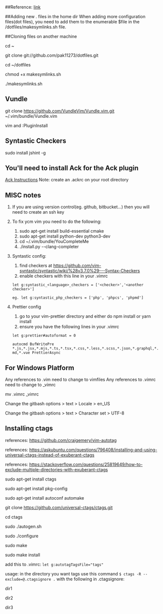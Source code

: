 ##Reference:
[link](http://blog.smalleycreative.com/tutorials/using-git-and-github-to-manage-your-dotfiles/)

##Adding new . files in the home dir
When adding more configuration files(dot files), you need to add them to the enumerable $file in the /dotfiles/makesymlinks.sh file.

##Cloning files on another machine

cd ~

git clone git://github.com/pak11273/dotfiles.git

cd ~/dotfiles

chmod +x makesymlinks.sh

./makesymlinks.sh

## Vundle

git clone https://github.com/VundleVim/Vundle.vim.git ~/.vim/bundle/Vundle.vim

vim and :PluginInstall

## Syntastic Checkers

sudo install jshint -g

## You'll need to install Ack for the Ack plugin

[Ack Instructions](https://beyondgrep.com/install/)
Note: create an .ackrc on your root directory

## MISC notes

1. If you are using version control(eg. github, bitbucket...) then you will need to create an ssh key
2. To fix ycm vim you need to do the following:
   1. sudo apt-get install build-essential cmake
   2. sudo apt-get install python-dev python3-dev
   3. cd ~/.vim/bundle/YouCompleteMe
   4. ./install.py --clang-completer
3. Syntastic config:

   1. find checkers at https://github.com/vim-syntastic/syntastic/wiki/%28v3.7.0%29---Syntax-Checkers
   2. enable checkers with this line in your .vimrc

   `let g:syntastic_<language>_checkers = ['<checker>','<another checker>']`

   `eg. let g:syntastic_php_checkers = ['php', 'phpcs', 'phpmd']`

4. Prettier config

   1. go to your vim-prettier directory and either do npm install or yarn install
   2. ensure you have the following lines in your .vimrc

   `let g:prettier#autoformat = 0`

   `autocmd BufWritePre *.js,*.jsx,*.mjs,*.ts,*.tsx,*.css,*.less,*.scss,*.json,*.graphql,*.md,*.vue PrettierAsync`

## For Windows Platform

Any references to .vim need to change to vimfiles
Any references to .vimrc need to change to \_vimrc

mv .vimrc \_vimrc

Change the gitbash options > text > Locale > en_US

Change the gitbash options > text > Character set > UTF-8

## Installing ctags

references: https://github.com/craigemery/vim-autotag

references: https://askubuntu.com/questions/796408/installing-and-using-universal-ctags-instead-of-exuberant-ctags

references: https://stackoverflow.com/questions/25819649/how-to-exclude-multiple-directories-with-exuberant-ctags

sudo apt-get install ctags

sudo apt-get install pkg-config

sudo apt-get install autoconf automake

git clone https://github.com/universal-ctags/ctags.git

cd ctags

sudo ./autogen.sh

sudo ./configure

sudo make

sudo make install

add this to .vimrc: `let g:autotagTagsFile="tags"`

usage: in the directory you want tags use this command `$ ctags -R --exclude=@.ctagsignore .` with the following in .ctagsignore:

dir1

dir2

dir3
